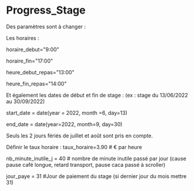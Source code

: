# Progress_Stage

Des paramètres sont à changer :

Les horaires :

horaire_debut="9:00"

horaire_fin="17:00"

heure_debut_repas="13:00"

heure_fin_repas="14:00"

Et également les dates de début et fin de stage :
(ex : stage du 13/06/2022 au 30/09/2022)

start_date = date(year = 2022, month =6, day=13)

end_date = date(year=2022, month=9, day=30)

Seuls les 2 jours fériés de juillet et août sont pris en compte.

Définir le taux horaire : 
taux_horaire=3.90 # € par heure

nb_minute_inutile_j = 40 # nombre de minute inutile passé par jour (cause pause café longue, retard transport, pause caca passé à scroller)

jour_paye = 31 #Jour de paiement du stage (si dernier jour du mois mettre 31)
